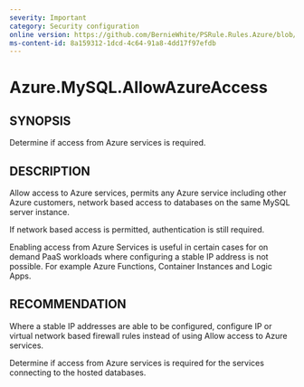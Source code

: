 ```yaml
---
severity: Important
category: Security configuration
online version: https://github.com/BernieWhite/PSRule.Rules.Azure/blob/master/docs/rules/en-US/Azure.MySQL.AllowAzureAccess.md
ms-content-id: 8a159312-1dcd-4c64-91a8-4dd17f97efdb
---
```


# Azure.MySQL.AllowAzureAccess

## SYNOPSIS

Determine if access from Azure services is required.

## DESCRIPTION

Allow access to Azure services, permits any Azure service including other Azure customers, network based access to databases on the same MySQL server instance.

If network based access is permitted, authentication is still required.

Enabling access from Azure Services is useful in certain cases for on demand PaaS workloads where configuring a stable IP address is not possible. For example Azure Functions, Container Instances and Logic Apps.

## RECOMMENDATION

Where a stable IP addresses are able to be configured, configure IP or virtual network based firewall rules instead of using Allow access to Azure services.

Determine if access from Azure services is required for the services connecting to the hosted databases.
